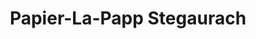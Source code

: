 ---
title: "Papier-La-Papp Stegaurach"
url: /stegaurach/papier-la-papp-stegaurach/
shop: Schreibwaren
---